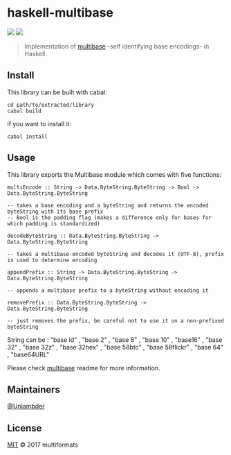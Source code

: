 # haskell-multibase

[![](https://img.shields.io/badge/project-multiformats-blue.svg?style=flat-square)](https://github.com/multiformats/multiformats)
[![](https://img.shields.io/badge/readme%20style-standard-brightgreen.svg?style=flat-square)](https://github.com/RichardLitt/standard-readme)


> Implementation of [multibase](https://github.com/multiformats/multibase) -self identifying base encodings- in Haskell.

## Install

This library can be built with cabal:

    cd path/to/extracted/library
    cabal build
if you want to install it:

    cabal install

## Usage

This library exports the Multibase module which comes with five functions:

    multiEncode :: String -> Data.ByteString.ByteString -> Bool ->  Data.ByteString.ByteString

    -- takes a base encoding and a byteString and returns the encoded byteString with its base prefix
    -- Bool is the padding flag (makes a difference only for bases for which padding is standardized)

    decodeByteString :: Data.ByteString.ByteString -> Data.ByteString.ByteString

    -- takes a multibase-encoded byteString and decodes it (UTF-8), prefix is used to determine encoding

    appendPrefix :: String -> Data.ByteString.ByteString -> Data.ByteString.ByteString

    -- appends a multibase prefix to a byteString without encoding it

    removePrefix :: Data.ByteString.ByteString -> Data.ByteString.ByteString

    -- just removes the prefix, be careful not to use it on a non-prefixed byteString

String can be : "base id" , "base 2" , "base 8" , "base 10" , "base16" , "base 32" , "base 32z" , "base 32hex" , "base 58btc" ,
                "base 58flickr" , "base 64" , "base64URL"


Please check [multibase](https://github.com/multiformats/multibase/) readme for more information.

## Maintainers

[@Unlambder](https://github.com/Unlambder)

## License

[MIT](LICENSE) © 2017 multiformats
